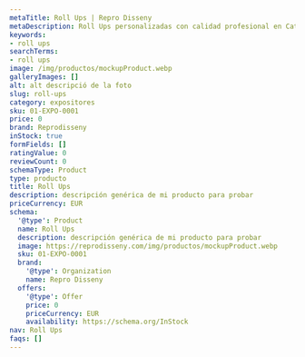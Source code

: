 ```yaml
---
metaTitle: Roll Ups | Repro Disseny
metaDescription: Roll Ups personalizadas con calidad profesional en Cataluña.
keywords:
- roll ups
searchTerms:
- roll ups
image: /img/productos/mockupProduct.webp
galleryImages: []
alt: alt descripció de la foto
slug: roll-ups
category: expositores
sku: 01-EXPO-0001
price: 0
brand: Reprodisseny
inStock: true
formFields: []
ratingValue: 0
reviewCount: 0
schemaType: Product
type: producto
title: Roll Ups
description: descripción genérica de mi producto para probar
priceCurrency: EUR
schema:
  '@type': Product
  name: Roll Ups
  description: descripción genérica de mi producto para probar
  image: https://reprodisseny.com/img/productos/mockupProduct.webp
  sku: 01-EXPO-0001
  brand:
    '@type': Organization
    name: Repro Disseny
  offers:
    '@type': Offer
    price: 0
    priceCurrency: EUR
    availability: https://schema.org/InStock
nav: Roll Ups
faqs: []
---
```

